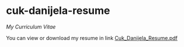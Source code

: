 # cuk-danijela-resume
*My Curriculum Vitae* 

You can view or download my resume in link [Cuk_Danijela_Resume.pdf](https://github.com/cuk-danijela/cuk-danijela-resume/blob/master/Cuk_Danijela_Resume.pdf)



